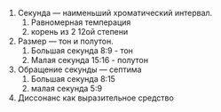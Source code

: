 1.  Секунда — наименьший хроматический интервал.
    1.  Равномерная темперация
    2.  корень из 2 12ой степени
2.  Размер — тон и полутон.
    1.  Большая секунда 8:9 - тон
    2.  Малая секунда 15:16 - полутон
3.  Обращение секунды — септима
    1.  Большая секунда 8:15
    2.  малая секунда 5:9
4.  Диссонанс как выразительное средство